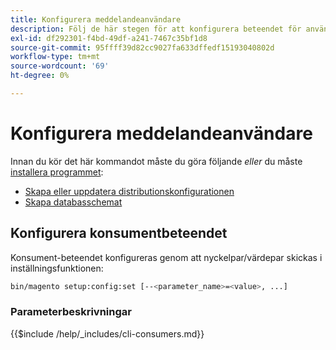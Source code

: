 ```yaml
---
title: Konfigurera meddelandeanvändare
description: Följ de här stegen för att konfigurera beteendet för användare av Adobe Commerce- eller Magento Open Source-meddelandekön.
exl-id: df292301-f4bd-49df-a241-7467c35bf1d8
source-git-commit: 95ffff39d82cc9027fa633dffedf15193040802d
workflow-type: tm+mt
source-wordcount: '69'
ht-degree: 0%

---
```


# Konfigurera meddelandeanvändare

Innan du kör det här kommandot måste du göra följande *eller* du måste [installera programmet](../advanced.md):

* [Skapa eller uppdatera distributionskonfigurationen](deployment.md)
* [Skapa databasschemat](database.md)

## Konfigurera konsumentbeteendet

Konsument-beteendet konfigureras genom att nyckelpar/värdepar skickas i inställningsfunktionen:

```bash
bin/magento setup:config:set [--<parameter_name>=<value>, ...]
```

### Parameterbeskrivningar

{{$include /help/_includes/cli-consumers.md}}
